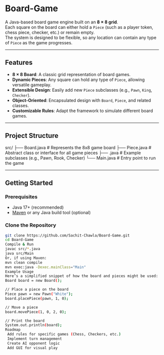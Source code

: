 # Board-Game

A Java-based board game engine built on an **8 × 8 grid**.  
Each square on the board can either hold a `Piece` (such as a player token, chess piece, checker, etc.) or remain empty.  
The system is designed to be flexible, so any location can contain any type of `Piece` as the game progresses.

---

## Features

- **8 × 8 Board**: A classic grid representation of board games.
- **Dynamic Pieces**: Any square can hold any type of `Piece`, allowing versatile gameplay.
- **Extensible Design**: Easily add new `Piece` subclasses (e.g., `Pawn`, `King`, `Checker`).
- **Object-Oriented**: Encapsulated design with `Board`, `Piece`, and related classes.
- **Customizable Rules**: Adapt the framework to simulate different board games.

---

## Project Structure

src/
├── Board.java # Represents the 8x8 game board
├── Piece.java # Abstract class or interface for all game pieces
├── <GamePiece>.java # Example subclasses (e.g., Pawn, Rook, Checker)
└── Main.java # Entry point to run the game

---

## Getting Started

### Prerequisites
- Java 17+ (recommended)
- [Maven](https://maven.apache.org/) or any Java build tool (optional)

### Clone the Repository
```bash
git clone https://github.com/Sachit-Chawla/Board-Game.git
cd Board-Game
Compile & Run
javac src/*.java
java src/Main
Or, if using Maven:
mvn clean compile
mvn exec:java -Dexec.mainClass="Main"
Example Usage
Here’s a simplified snippet of how the board and pieces might be used:
Board board = new Board();

// Place a piece on the board
Piece pawn = new Pawn("White");
board.placePiece(pawn, 1, 0);

// Move a piece
board.movePiece(1, 0, 2, 0);

// Print the board
System.out.println(board);
Roadmap
 Add rules for specific games (Chess, Checkers, etc.)
 Implement turn management
 Create AI opponent logic
 Add GUI for visual play

